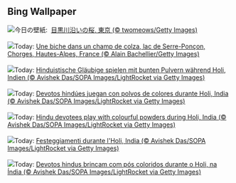 ## Bing Wallpaper
![](https://www.bing.com/th?id=OHR.CherryBlossom2024_JA-JP4820412066_UHD.jpg&w=1000)今日の壁紙: &nbsp;[目黒川沿いの桜, 東京 (© twomeows/Getty Images)](https://www.bing.com/th?id=OHR.CherryBlossom2024_JA-JP4820412066_UHD.jpg)
<br><br/>
![](https://www.bing.com/th?id=OHR.ProcrastinationDay_FR-FR8703277811_UHD.jpg&w=1000)Today: [Une biche dans un champ de colza, lac de Serre-Ponçon, Chorges, Hautes-Alpes, France (© Alain Bachellier/Getty Images)](https://www.bing.com/th?id=OHR.ProcrastinationDay_FR-FR8703277811_UHD.jpg)
<br><br/>
![](https://www.bing.com/th?id=OHR.ColorfulHoli_DE-DE3992457522_UHD.jpg&w=1000)Today: [Hinduistische Gläubige spielen mit bunten Pulvern während Holi, Indien (© Avishek Das/SOPA Images/LightRocket via Getty Images)](https://www.bing.com/th?id=OHR.ColorfulHoli_DE-DE3992457522_UHD.jpg)
<br><br/>
![](https://www.bing.com/th?id=OHR.ColorfulHoli_ES-ES7983447833_UHD.jpg&w=1000)Today: [Devotos hindúes juegan con polvos de colores durante Holi, India (© Avishek Das/SOPA Images/LightRocket via Getty Images)](https://www.bing.com/th?id=OHR.ColorfulHoli_ES-ES7983447833_UHD.jpg)
<br><br/>
![](https://www.bing.com/th?id=OHR.ColorfulHoli_EN-GB2645468196_UHD.jpg&w=1000)Today: [Hindu devotees play with colourful powders during Holi, India (© Avishek Das/SOPA Images/LightRocket via Getty Images)](https://www.bing.com/th?id=OHR.ColorfulHoli_EN-GB2645468196_UHD.jpg)
<br><br/>
![](https://www.bing.com/th?id=OHR.ColorfulHoli_IT-IT7690011331_UHD.jpg&w=1000)Today: [Festeggiamenti durante l'Holi, India (© Avishek Das/SOPA Images/LightRocket via Getty Images)](https://www.bing.com/th?id=OHR.ColorfulHoli_IT-IT7690011331_UHD.jpg)
<br><br/>
![](https://www.bing.com/th?id=OHR.ColorfulHoli_PT-BR7363563541_UHD.jpg&w=1000)Today: [Devotos hindus brincam com pós coloridos durante o Holi, na Índia (© Avishek Das/SOPA Images/LightRocket via Getty Images)](https://www.bing.com/th?id=OHR.ColorfulHoli_PT-BR7363563541_UHD.jpg)
<br><br/>
